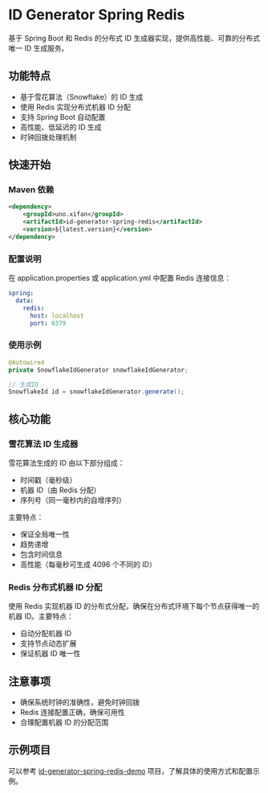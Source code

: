 # ID Generator Spring Redis

基于 Spring Boot 和 Redis 的分布式 ID 生成器实现，提供高性能、可靠的分布式唯一 ID 生成服务。

## 功能特点

- 基于雪花算法（Snowflake）的 ID 生成
- 使用 Redis 实现分布式机器 ID 分配
- 支持 Spring Boot 自动配置
- 高性能、低延迟的 ID 生成
- 时钟回拨处理机制

## 快速开始

### Maven 依赖

```xml
<dependency>
    <groupId>uno.xifan</groupId>
    <artifactId>id-generator-spring-redis</artifactId>
    <version>${latest.version}</version>
</dependency>
```

### 配置说明

在 application.properties 或 application.yml 中配置 Redis 连接信息：

```yaml
spring:
  data:
    redis:
      host: localhost
      port: 6379
```

### 使用示例

```java
@Autowired
private SnowflakeIdGenerator snowflakeIdGenerator;

// 生成ID
SnowflakeId id = snowflakeIdGenerator.generate();
```

## 核心功能

### 雪花算法 ID 生成器

雪花算法生成的 ID 由以下部分组成：

- 时间戳（毫秒级）
- 机器 ID（由 Redis 分配）
- 序列号（同一毫秒内的自增序列）

主要特点：

- 保证全局唯一性
- 趋势递增
- 包含时间信息
- 高性能（每毫秒可生成 4096 个不同的 ID）

### Redis 分布式机器 ID 分配

使用 Redis 实现机器 ID 的分布式分配，确保在分布式环境下每个节点获得唯一的机器 ID。主要特点：

- 自动分配机器 ID
- 支持节点动态扩展
- 保证机器 ID 唯一性

## 注意事项

- 确保系统时钟的准确性，避免时钟回拨
- Redis 连接配置正确，确保可用性
- 合理配置机器 ID 的分配范围

## 示例项目

可以参考 [id-generator-spring-redis-demo](../id-generator-spring-redis-demo) 项目，了解具体的使用方式和配置示例。
